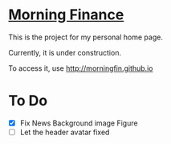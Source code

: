 # [Morning Finance](http://morningfin.github.io)

This is the project for my personal home page.

Currently, it is under construction.

To access it, use http://morningfin.github.io

# To Do

- [X] Fix News Background image Figure
- [ ] Let the header avatar fixed
